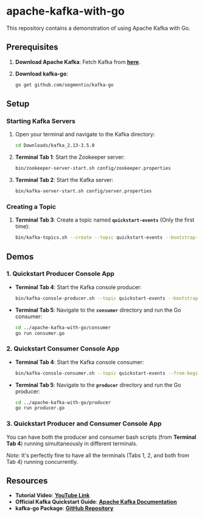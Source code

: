 # **apache-kafka-with-go**

This repository contains a demonstration of using Apache Kafka with Go.

## **Prerequisites**

1. **Download Apache Kafka**: Fetch Kafka from **[here](https://www.apache.org/dyn/closer.cgi?path=/kafka/3.5.0/kafka_2.13-3.5.0.tgz)**.
2. **Download kafka-go**:
    
    ```bash
    go get github.com/segmentio/kafka-go
    ```
    

## **Setup**

### **Starting Kafka Servers**

1. Open your terminal and navigate to the Kafka directory:
    
    ```bash
    cd Downloads/kafka_2.13-3.5.0
    ```
    
2. **Terminal Tab 1**: Start the Zookeeper server:
    
    ```bash
    bin/zookeeper-server-start.sh config/zookeeper.properties
    ```
    
3. **Terminal Tab 2**: Start the Kafka server:
    
    ```bash
    bin/kafka-server-start.sh config/server.properties
    ```
    

### **Creating a Topic**

1. **Terminal Tab 3**: Create a topic named **`quickstart-events`** (Only the first time):
    
    ```bash
    bin/kafka-topics.sh --create --topic quickstart-events --bootstrap-server localhost:9092
    ```
    

## **Demos**

### **1. Quickstart Producer Console App**

- **Terminal Tab 4**: Start the Kafka console producer:
    
    ```bash
    bin/kafka-console-producer.sh --topic quickstart-events --bootstrap-server localhost:9092
    ```
    
- **Terminal Tab 5**: Navigate to the **`consumer`** directory and run the Go consumer:
    
    ```bash
    cd ../apache-kafka-with-go/consumer
    go run consumer.go
    ```
    

### **2. Quickstart Consumer Console App**

- **Terminal Tab 4**: Start the Kafka console consumer:
    
    ```bash
    bin/kafka-console-consumer.sh --topic quickstart-events --from-beginning --bootstrap-server localhost:9092
    ```
    
- **Terminal Tab 5**: Navigate to the **`producer`** directory and run the Go producer:
    
    ```bash
    cd ../apache-kafka-with-go/producer
    go run producer.go
    ```
    

### **3. Quickstart Producer and Consumer Console App**

You can have both the producer and consumer bash scripts (from **Terminal Tab 4**) running simultaneously in different terminals.

*Note:* It's perfectly fine to have all the terminals (Tabs 1, 2, and both from Tab 4) running concurrently.

## **Resources**

- **Tutorial Video**: **[YouTube Link](https://youtu.be/O69sz842sFs)**
- **Official Kafka Quickstart Guide**: **[Apache Kafka Documentation](https://kafka.apache.org/quickstart)**
- **kafka-go Package**: **[GitHub Repository](https://github.com/segmentio/kafka-go)**